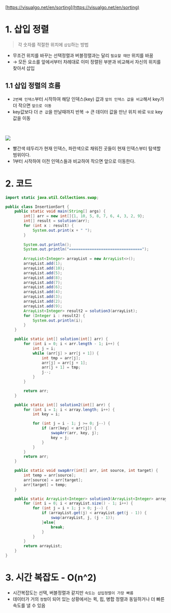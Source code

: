 [https://visualgo.net/en/sorting](https://visualgo.net/en/sorting)

# 1. 삽입 정렬
> 각 숫자를 적절한 위치에 `삽입`하는 방법
- 무조건 위치를 바꾸는 선택정렬과 버블정렬과는 달리 `필요할 때만` 위치를 바꿈
- → 모든 요소를 앞에서부터 차례대로 이미 정렬된 부분과 비교해서 자신의 위치를 찾아서 삽입

## 1.1 삽입 정렬의 흐름
- `2번째 인덱스`부터 시작하여 해당 인덱스(key) 값과 `앞의 인덱스 값을 비교`해서 key가 더 작으면 `앞으로 이동`  
- key값보다 더 `큰 값`을 만날때까지 반복 → 큰 데이터 값을 만난 위치 바로 `뒤로` key값을 이동
<br/>

![](https://file.notion.so/f/s/ae930e43-e0b0-4340-93c1-63afe804f332/Untitled.png?id=2a7df5ca-f499-4d99-8512-6c58fb97f561&table=block&spaceId=f9c12af7-5300-478f-8a5e-82006832e053&expirationTimestamp=1689127200000&signature=7RY6We6kdT6zr1e7DvGrOzaxoiy_NtQcHQRnEIqSCB0&downloadName=Untitled.png)

- 빨간색 테두리가 현재 인덱스, 파란색으로 채워진 곳들이 현재 인덱스부터 탐색할 범위이다.
- 1부터 시작하여 이전 인덱스들과 비교하여 작으면 앞으로 이동한다.

# 2. 코드
```java
import static java.util.Collections.swap;

public class InsertionSort {
    public static void main(String[] args) {
        int[] arr = new int[]{1, 10, 5, 8, 7, 6, 4, 3, 2, 9};
        int[] result = solution(arr);
        for (int x : result) {
            System.out.print(x + " ");
        }
        
        System.out.println();
        System.out.println("================================");
        
        ArrayList<Integer> arrayList = new ArrayList<>();
        arrayList.add(1);
        arrayList.add(10);
        arrayList.add(5);
        arrayList.add(8);
        arrayList.add(7);
        arrayList.add(6);
        arrayList.add(4);
        arrayList.add(3);
        arrayList.add(2);
        arrayList.add(9);
        ArrayList<Integer> result2 = solution3(arrayList);
        for (Integer i : result2) {
            System.out.println(i);
        }
    }

    public static int[] solution(int[] arr) {
        for (int i = 0; i < arr.length - 1; i++) {
            int j = i;
            while (arr[j] > arr[j + 1]) {
                int tmp = arr[j];
                arr[j] = arr[j + 1];
                arr[j + 1] = tmp;
                j--;
            }
        }

        return arr;
    }

    public static int[] solution2(int[] arr) {
        for (int i = 1; i < array.length; i++) {
            int key = i;

            for (int j = i - 1; j >= 0; j--) {
                if (arr[key] < arr[j]) {
                    swapArr(arr, key, j);
                    key = j;
                }
            }
        }
        return arr;
    }

    public static void swapArr(int[] arr, int source, int target) {
        int temp = arr[source];
        arr[source] = arr[target];
        arr[target] = temp;
    }

    public static ArrayList<Integer> solution3(ArrayList<Integer> arrayList) {
        for (int i = 0; i < arrayList.size() - 1; i++) {
            for (int j = i + 1; j > 0; j--) {
                if (arrayList.get(j) < arrayList.get(j - 1)) {
                    swap(arrayList, j, (j - 1));
                }else{
                    break;
                }
            }
        }
        return arrayList;
    }
}
```

# 3. 시간 복잡도 - O(n^2)
- 시간복잡도는 선택, 버블정렬과 같지만 `속도는 삽입정렬이 가장 빠름`
- 데이터가 거의 `정렬`이 되어 있는 상황에서는 퀵, 힙, 병합 정렬과 동일하거나 더 빠른 속도를 낼 수 있음